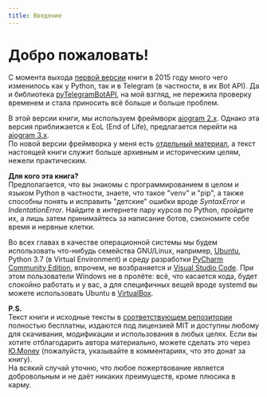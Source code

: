 ```yaml
---
title: Введение
---
```


# **Добро пожаловать!**  
С момента выхода [первой версии](https://mastergroosha.github.io/telegram-tutorial/) книги в 2015 году
много чего изменилось как у Python, так и в Telegram (в частности, в их Bot API). 
Да и библиотека [pyTelegramBotAPI](https://github.com/eternnoir/pyTelegramBotAPI), на мой взгляд,
не пережила проверку временем и стала приносить всё больше и больше проблем.

В этой версии книги, мы используем фреймворк [aiogram 2.x](https://github.com/aiogram/aiogram). Однако 
эта версия приближается к EoL (End of Life), предлагается перейти на [aiogram 3.x](https://docs.aiogram.dev/en/dev-3.x/index.html).  
По новой версии фреймворка у меня есть [отдельный материал](https://mastergroosha.github.io/aiogram-3-guide/buttons/), а 
текст настоящей книги служит больше архивным и историческим целям, нежели практическим.

**Для кого эта книга?**  
Предполагается, что вы знакомы с программированием в целом и языком Python в частности, знаете, что такое "venv" и "pip", 
а также способны понять и исправить "детские" ошибки вроде _SyntaxError_ и _IndentationError_. Найдите в интернете пару
курсов по Python, пройдите их, а лишь затем принимайтесь за написание ботов, сэкономите себе время и нервные клетки.

Во всех главах в качестве операционной системы мы будем использовать что-нибудь семейства GNU/Linux, 
например, [Ubuntu](https://ubuntu.com/), Python 3.7 (в Virtual Environment) и среду разработки 
[PyCharm Community Edition](https://www.jetbrains.com/ru-ru/pycharm/download/), впрочем, не возбраняется и [Visual Studio Code](https://code.visualstudio.com/).
При этом пользователи Windows не в пролёте: всё, что касается кода, будет спокойно работать и у вас, а для специфичных вещей
вроде systemd вы можете использовать Ubuntu в [VirtualBox](https://www.virtualbox.org).

**P.S.**  
Текст книги и исходные тексты в [соответствующем репозитории](https://github.com/MasterGroosha/aiogram-2-guide) 
полностью бесплатны, издаются под лицензией MIT и доступны любому для скачивания, модификации и использования в любых целях. 
Если вы хотите отблагодарить автора материально, можете сделать это через [Ю.Money](https://yoomoney.ru/to/41001515922197) 
(пожалуйста, указывайте в комментариях, что это донат за книгу).  
На всякий случай уточню, что любое пожертвование является добровольным и не даёт никаких преимуществ, кроме плюсика в карму.
